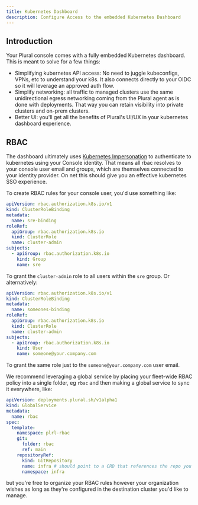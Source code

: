 ```yaml
---
title: Kubernetes Dashboard
description: Configure Access to the embedded Kubernetes Dashboard
---
```

## Introduction

Your Plural console comes with a fully embedded Kubernetes dashboard.  This is meant to solve for a few things:

* Simplifying kubernetes API access:  No need to juggle kubeconfigs, VPNs, etc to understand your k8s.  It also connects directly to your OIDC so it will leverage an approved auth flow.
* Simplify networking: all traffic to managed clusters use the same unidirectional egress networking coming from the Plural agent as is done with deployments.  That way you can retain visibility into private clusters and on-prem clusters.
* Better UI: you'll get all the benefits of Plural's UI/UX in your kubernetes dashboard experience.

## RBAC

The dashboard ultimately uses [Kubernetes Impersonation](https://kubernetes.io/docs/reference/access-authn-authz/authentication/#user-impersonation) to authenticate to kubernetes using your Console identity.  That means all rbac resolves to your console user email and groups, which are themselves connected to your identity provider.  On net this should give you an effective kubernetes SSO experience.

To create RBAC rules for your console user, you'd use something like:

```yaml
apiVersion: rbac.authorization.k8s.io/v1
kind: ClusterRoleBinding
metadata:
  name: sre-binding
roleRef:
  apiGroup: rbac.authorization.k8s.io
  kind: ClusterRole
  name: cluster-admin
subjects:
  - apiGroup: rbac.authorization.k8s.io
    kind: Group
    name: sre
```

To grant the `cluster-admin` role to all users within the `sre` group.  Or alternatively:

```yaml
apiVersion: rbac.authorization.k8s.io/v1
kind: ClusterRoleBinding
metadata:
  name: someones-binding
roleRef:
  apiGroup: rbac.authorization.k8s.io
  kind: ClusterRole
  name: cluster-admin
subjects:
  - apiGroup: rbac.authorization.k8s.io
    kind: User
    name: someone@your.company.com
```

To grant the same role just to the `someone@your.company.com` user email.

We recommend leveraging a global service by placing your fleet-wide RBAC policy into a single folder, eg `rbac` and then making a global service to sync it everywhere, like:

```yaml
apiVersion: deployments.plural.sh/v1alpha1
kind: GlobalService
metadata:
  name: rbac
spec:
  template:
    namespace: plrl-rbac
    git:
      folder: rbac
      ref: main
    repositoryRef:
      kind: GitRepository
      name: infra # should point to a CRD that references the repo you're working in
      namespace: infra
```

but you're free to organize your RBAC rules however your organization wishes as long as they're configured in the destination cluster you'd like to manage.
